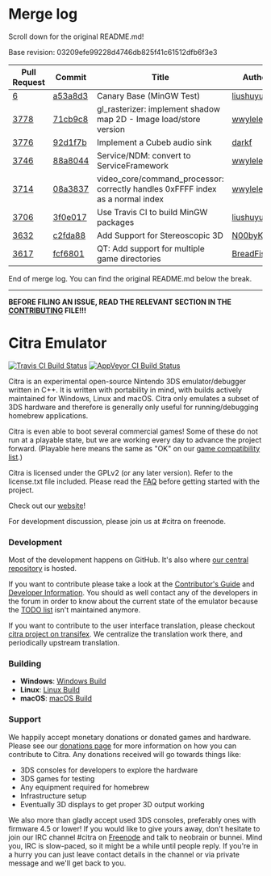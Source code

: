 # Merge log

Scroll down for the original README.md!

Base revision: 03209efe99228d4746db825f41c61512dfb6f3e3

|Pull Request|Commit|Title|Author|Merged?|
|----|----|----|----|----|
|[6](https://github.com/citra-emu/citra-canary/pull/6)|[a53a8d3](https://github.com/citra-emu/citra-canary/pull/6/files/)|Canary Base (MinGW Test)|[liushuyu](https://github.com/liushuyu)|Yes|
|[3778](https://github.com/citra-emu/citra/pull/3778)|[71cb9c8](https://github.com/citra-emu/citra/pull/3778/files/)|gl_rasterizer: implement shadow map 2D - Image load/store version|[wwylele](https://github.com/wwylele)|Yes|
|[3776](https://github.com/citra-emu/citra/pull/3776)|[92d1f7b](https://github.com/citra-emu/citra/pull/3776/files/)|Implement a Cubeb audio sink|[darkf](https://github.com/darkf)|Yes|
|[3746](https://github.com/citra-emu/citra/pull/3746)|[88a8044](https://github.com/citra-emu/citra/pull/3746/files/)|Service/NDM: convert to ServiceFramework|[wwylele](https://github.com/wwylele)|Yes|
|[3714](https://github.com/citra-emu/citra/pull/3714)|[08a3837](https://github.com/citra-emu/citra/pull/3714/files/)|video_core/command_processor: correctly handles 0xFFFF index as a normal index|[wwylele](https://github.com/wwylele)|Yes|
|[3706](https://github.com/citra-emu/citra/pull/3706)|[3f0e017](https://github.com/citra-emu/citra/pull/3706/files/)|Use Travis CI to build MinGW packages|[liushuyu](https://github.com/liushuyu)|Yes|
|[3632](https://github.com/citra-emu/citra/pull/3632)|[c2fda88](https://github.com/citra-emu/citra/pull/3632/files/)|Add Support for Stereoscopic 3D|[N00byKing](https://github.com/N00byKing)|Yes|
|[3617](https://github.com/citra-emu/citra/pull/3617)|[fcf6801](https://github.com/citra-emu/citra/pull/3617/files/)|QT: Add support for multiple game directories|[BreadFish64](https://github.com/BreadFish64)|Yes|


End of merge log. You can find the original README.md below the break.

------

**BEFORE FILING AN ISSUE, READ THE RELEVANT SECTION IN THE [CONTRIBUTING](https://github.com/citra-emu/citra/blob/master/CONTRIBUTING.md#reporting-issues) FILE!!!**

Citra Emulator
==============
[![Travis CI Build Status](https://travis-ci.org/citra-emu/citra.svg?branch=master)](https://travis-ci.org/citra-emu/citra)
[![AppVeyor CI Build Status](https://ci.appveyor.com/api/projects/status/sdf1o4kh3g1e68m9?svg=true)](https://ci.appveyor.com/project/bunnei/citra)

Citra is an experimental open-source Nintendo 3DS emulator/debugger written in C++. It is written with portability in mind, with builds actively maintained for Windows, Linux and macOS. Citra only emulates a subset of 3DS hardware and therefore is generally only useful for running/debugging homebrew applications.

Citra is even able to boot several commercial games! Some of these do not run at a playable state, but we are working every day to advance the project forward. (Playable here means the same as "OK" on our [game compatibility list](https://citra-emu.org/game).)

Citra is licensed under the GPLv2 (or any later version). Refer to the license.txt file included. Please read the [FAQ](https://citra-emu.org/wiki/faq/) before getting started with the project.

Check out our [website](https://citra-emu.org/)!

For development discussion, please join us at #citra on freenode.

### Development

Most of the development happens on GitHub. It's also where [our central repository](https://github.com/citra-emu/citra) is hosted.

If you want to contribute please take a look at the [Contributor's Guide](CONTRIBUTING.md) and [Developer Information](https://github.com/citra-emu/citra/wiki/Developer-Information). You should as well contact any of the developers in the forum in order to know about the current state of the emulator because the [TODO list](https://docs.google.com/document/d/1SWIop0uBI9IW8VGg97TAtoT_CHNoP42FzYmvG1F4QDA) isn't maintained anymore.

If you want to contribute to the user interface translation, please checkout [citra project on transifex](https://www.transifex.com/citra/citra). We centralize the translation work there, and periodically upstream translation.

### Building

* __Windows__: [Windows Build](https://github.com/citra-emu/citra/wiki/Building-For-Windows)
* __Linux__: [Linux Build](https://github.com/citra-emu/citra/wiki/Building-For-Linux)
* __macOS__: [macOS Build](https://github.com/citra-emu/citra/wiki/Building-for-macOS)


### Support
We happily accept monetary donations or donated games and hardware. Please see our [donations page](https://citra-emu.org/donate/) for more information on how you can contribute to Citra. Any donations received will go towards things like:
* 3DS consoles for developers to explore the hardware
* 3DS games for testing
* Any equipment required for homebrew
* Infrastructure setup
* Eventually 3D displays to get proper 3D output working

We also more than gladly accept used 3DS consoles, preferably ones with firmware 4.5 or lower! If you would like to give yours away, don't hesitate to join our IRC channel #citra on [Freenode](http://webchat.freenode.net/?channels=citra) and talk to neobrain or bunnei. Mind you, IRC is slow-paced, so it might be a while until people reply. If you're in a hurry you can just leave contact details in the channel or via private message and we'll get back to you.
